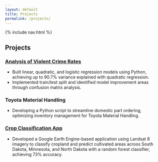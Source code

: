 ```yaml
---
layout: default
title: Projects
permalink: /projects/
---
```


{% include nav.html %}

## Projects

### [Analysis of Violent Crime Rates](https://github.com/ag843/Violent-Crime-Rates-Analysis/blob/main/Analysis%20of%20Community%20Violent%20Crime%20Rates.pdf)
- Built linear, quadratic, and logistic regression models using Python, achieving up to 90.7% variance explained with quadratic regression.
- Implemented train/test split and identified model improvement areas through confusion matrix analysis.

### Toyota Material Handling
- Developing a Python script to streamline domestic part ordering, optimizing inventory management for Toyota Material Handling.

### [Crop Classification App](https://ee-ashnagupta.projects.earthengine.app/view/cultivate-land-prediction)
- Developed a Google Earth Engine-based application using Landsat 8 imagery to classify cropland and predict cultivated areas across South Dakota, Minnesota, and North Dakota with a random forest classifier, achieving 73% accuracy.
